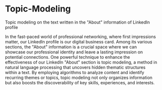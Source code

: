 # Topic-Modeling
Topic modeling on the text written in the "About" information of LinkedIn profile

In the fast-paced world of professional networking, where first impressions matter, our LinkedIn profile is our digital business card. Among its various sections, the "About" information is a crucial space where we can showcase our professional identity and leave a lasting impression on potential connections. One powerful technique to enhance the effectiveness of our LinkedIn "About" section is topic modeling, a method in natural language processing that uncovers hidden thematic structures within a text. By employing algorithms to analyze content and identify recurring themes or topics, topic modeling not only organizes information but also boosts the discoverability of key skills, experiences, and interests.

